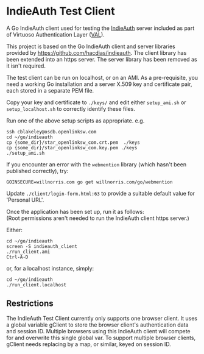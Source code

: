 # IndieAuth Test Client

A Go IndieAuth client used for testing the [IndieAuth](https://indieauth.spec.indieweb.org/) server included as part of Virtuoso Authentication Layer ([VAL](https://vos.openlinksw.com/owiki/wiki/VOS/ValWhatWhyHow)).

This project is based on the Go IndieAuth client and server libraries provided by <https://github.com/hacdias/indieauth>. The client library has been extended into an https server. The server library has been removed as it isn't required.

The test client can be run on localhost, or on an AMI. As a pre-requisite, you need a working Go installation and a server X.509 key and certificate pair, each stored in a separate PEM file.

Copy your key and certificate to `./keys/` and edit either `setup_ami.sh` or `setup_localhost.sh` to correctly identify these files.

Run one of the above setup scripts as appropriate. e.g.

```
ssh cblakeley@osdb.openlinksw.com
cd ~/go/indieauth
cp {some_dir}/star_openlinksw_com.crt.pem  ./keys
cp {some_dir}/star_openlinksw_com.key.pem ./keys
./setup_ami.sh
```

If you encounter an error with the `webmention` library (which hasn't been published correctly), try:

```
GOINSECURE=willnorris.com go get willnorris.com/go/webmention
```

Update `./client/login-form.html:63` to provide a suitable default value for 'Personal URL'.

Once the application has been set up, run it as follows:   
(Root permissions aren't needed to run the IndieAuth client https server.)

Either:

```
cd ~/go/indieauth
screen -S indieauth_client
./run_client.ami
Ctrl-A-D
```

or, for a localhost instance, simply:

```
cd ~/go/indieauth
./run_client.localhost
```

## Restrictions

The IndieAuth Test Client currently only supports one browser client. It uses a global variable gClient to store the browser client's authentication data and session ID. Multiple browsers using this IndieAuth client will compete for and overwrite this single global var. To support multiple browser clients, gClient needs replacing by a map, or similar, keyed on session ID.
